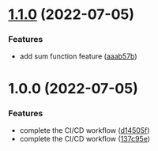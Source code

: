 # [1.1.0](https://github.com/HunterXing/auto-deploy-front/compare/v1.0.0...v1.1.0) (2022-07-05)


### Features

* add sum function feature ([aaab57b](https://github.com/HunterXing/auto-deploy-front/commit/aaab57bbe31218e6dd9bb2fddf9d9d5ac1d2d830))

# 1.0.0 (2022-07-05)


### Features

* complete the CI/CD workflow ([d14505f](https://github.com/HunterXing/auto-deploy-front/commit/d14505f625bad2ca1c235f3952bb58d6a919f844))
* complete the CI/CD workflow ([137c95e](https://github.com/HunterXing/auto-deploy-front/commit/137c95e09ebe5944f6ce3eefcfd954b080d456a0))
